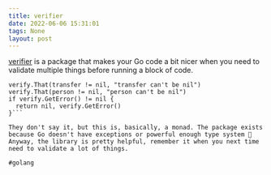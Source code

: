 ```yaml
---
title: verifier
date: 2022-06-06 15:31:01
tags: None
layout: post
---
```


[verifier](https://github.com/storozhukBM/verifier) is a package that makes your Go code a bit nicer when you need to validate multiple things before running a block of code. 

```verify := verifier.New()
verify.That(transfer != nil, "transfer can't be nil")
verify.That(person != nil, "person can't be nil")
if verify.GetError() != nil {
  return nil, verify.GetError()
}```

They don't say it, but this is, basically, a monad. The package exists because Go doesn't have exceptions or powerful enough type system 👀 Anyway, the library is pretty helpful, remember it when you next time need to validate a lot of things.

#golang
